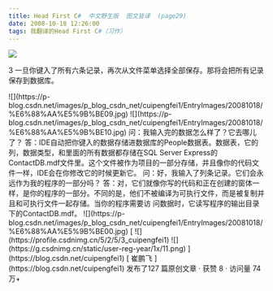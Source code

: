 ```yaml
---
title: Head First C#  中文野生版  图文皆译  (page29)
date: 2008-10-18 12:26:00
tags: 我翻译的Head First C#（习作）
---
```

![](https://p-blog.csdn.net/images/p_blog_csdn_net/cuipengfei1/EntryImages/20081018/%E6%88%AA%E5%9B%BE08.jpg)

3  一旦你键入了所有六条记录，再次从文件菜单选择全部保存。那将会把所有记录保存到数据库。

<?xml:namespace prefix = o ns = "urn:schemas-microsoft-com:office:office" />

![](https://p-blog.csdn.net/images/p_blog_csdn_net/cuipengfei1/EntryImages/20081018/%E6%88%AA%E5%9B%BE09.jpg)

![](https://p-blog.csdn.net/images/p_blog_csdn_net/cuipengfei1/EntryImages/20081018/%E6%88%AA%E5%9B%BE10.jpg)

问：我输入完的数据怎么样了？它去哪儿了？

答：IDE自动把你键入的数据存储进数据库的People数据表。数据表，它的列，数据类型，和里面的所有数据都存储在SQL Server
Express的ContactDB.mdf文件里。这个文件被作为项目的一部分存储，并且像你的代码文件一样，IDE会在你修改它的时候更新它。

问：好，我输入了列条记录。它们会永远作为我的程序的一部分吗？

答：对，它们就像你写的代码和正在创建的窗体一样，是你的程序的一部分。不同的是，他们不被编译为可执行文件，而是被复制并且和可执行文件一起存储。当你的程序需要访
问数据时，它读写程序的输出目录下的ContactDB.mdf。

![](https://p-blog.csdn.net/images/p_blog_csdn_net/cuipengfei1/EntryImages/20081018/%E6%88%AA%E5%9B%BE00.jpg)



[ ![](https://profile.csdnimg.cn/5/2/5/3_cuipengfei1)
![](https://g.csdnimg.cn/static/user-reg-year/1x/11.png)
](https://blog.csdn.net/cuipengfei1)

[ 崔鹏飞 ](https://blog.csdn.net/cuipengfei1)

发布了127 篇原创文章  ·  获赞 8  ·  访问量 74万+

